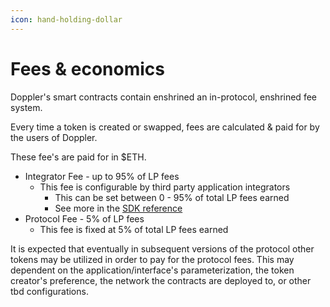 ```yaml
---
icon: hand-holding-dollar
---
```


# Fees & economics

Doppler's smart contracts contain enshrined an in-protocol, enshrined fee system.&#x20;

Every time a token is created or swapped, fees are calculated & paid for by the users of Doppler.&#x20;

These fee's are paid for in $ETH.&#x20;

* Integrator Fee - up to 95% of LP fees
  * This fee is configurable by third party application integrators&#x20;
    * This can be set between 0 - 95% of total LP fees earned
    * See more in the [SDK reference](/doppler-v3-sdk-reference/factory.md)
*   Protocol Fee - 5% of LP fees
    * This fee is fixed at 5% of total LP fees earned

It is expected that eventually in subsequent versions of the protocol other tokens may be utilized in order to pay for the protocol fees. This may dependent on the application/interface's parameterization, the token creator's preference, the network the contracts are deployed to, or other tbd configurations.
